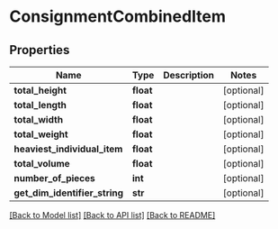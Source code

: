 # ConsignmentCombinedItem

## Properties
Name | Type | Description | Notes
------------ | ------------- | ------------- | -------------
**total_height** | **float** |  | [optional] 
**total_length** | **float** |  | [optional] 
**total_width** | **float** |  | [optional] 
**total_weight** | **float** |  | [optional] 
**heaviest_individual_item** | **float** |  | [optional] 
**total_volume** | **float** |  | [optional] 
**number_of_pieces** | **int** |  | [optional] 
**get_dim_identifier_string** | **str** |  | [optional] 

[[Back to Model list]](../README.md#documentation-for-models) [[Back to API list]](../README.md#documentation-for-api-endpoints) [[Back to README]](../README.md)

